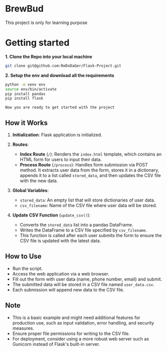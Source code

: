 # BrewBud
This project is only for learning purpose 
# Getting started 

**1. Clone the Repo into your local machine**

```bash
git clone git@github.com:ReDxDaGer/Flask-Project.git
```
**2. Setup the env and download all the requirements**

```bash
python -m venv env
source env/bin/activate
pip install pandas
pip install flask

```

``Now you are ready to get started with the project``

## How it Works

1. **Initialization**: Flask application is initialized.

2. **Routes**:
   - **Index Route** (`/`): Renders the `index.html` template, which contains an HTML form for users to input their data.
   - **Process Route** (`/process`): Handles form submission via POST method. It extracts user data from the form, stores it in a dictionary, appends it to a list called `stored_data`, and then updates the CSV file with the new data.

3. **Global Variables**:
   - `stored_data`: An empty list that will store dictionaries of user data.
   - `csv_filename`: Name of the CSV file where user data will be stored.

4. **Update CSV Function** (`update_csv()`):
   - Converts the `stored_data` list into a pandas DataFrame.
   - Writes the DataFrame to a CSV file specified by `csv_filename`.
   - This function is called after each user submits the form to ensure the CSV file is updated with the latest data.

## How to Use

- Run the script.
- Access the web application via a web browser.
- Fill out the form with user data (name, phone number, email) and submit.
- The submitted data will be stored in a CSV file named `user_data.csv`.
- Each submission will append new data to the CSV file.

## Note

- This is a basic example and might need additional features for production use, such as input validation, error handling, and security measures.
- Ensure proper file permissions for writing to the CSV file.
- For deployment, consider using a more robust web server such as Gunicorn instead of Flask's built-in server.
